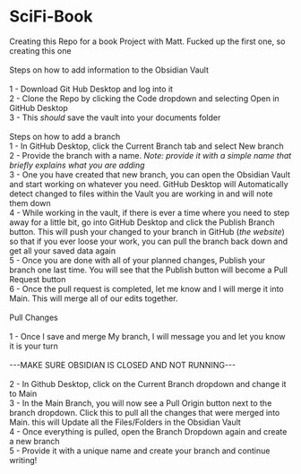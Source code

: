# SciFi-Book
Creating this Repo for a book Project with Matt. Fucked up the first one, so creating this one</br>
</br>
Steps on how to add information to the Obsidian Vault</br>
</br>
1 - Download Git Hub Desktop and log into it</br>
2 - Clone the Repo by clicking the Code dropdown and selecting Open in GitHub Desktop</br>
3 - This *should* save the vault into your documents folder</br>
</br>
Steps on how to add a branch</br>
1 - In GitHub Desktop, click the Current Branch tab and select New branch</br>
2 - Provide the branch with a name. *Note: provide it with a simple name that briefly explains what you are adding*</br>
3 - One you have created that new branch, you can open the Obsidian Vault and start working on whatever you need. GitHub Desktop will Automatically detect changed to files within the Vault you are working in and will note them down</br>
4 - While working in the vault, if there is ever a time where you need to step away for a little bit, go into GitHub Desktop and click the Publish Branch button. This will push your changed to your branch in GitHub (*the website*) so that if you ever loose your work, you can pull the branch back down and get all your saved data again</br>
5 - Once you are done with all of your planned changes, Publish your branch one last time. You will see that the Publish button will become a Pull Request button</br>
6 - Once the pull request is completed, let me know and I will merge it into Main. This will merge all of our edits together.</br>
</br>
Pull Changes</br>
</br>
1 - Once I save and merge My branch, I will message you and let you know it is your turn</br>
      </br>---MAKE SURE OBSIDIAN IS CLOSED AND NOT RUNNING---</br></br>
2 - In Github Desktop, click on the Current Branch dropdown and change it to Main</br>
3 - In the Main Branch, you will now see a Pull Origin button next to the branch dropdown. Click this to pull all the changes that were merged into Main. this will Update all the Files/Folders in the Obsidian Vault</br>
4 - Once everything is pulled, open the Branch Dropdown again and create a new branch</br>
5 - Provide it with a unique name and create your branch and continue writing!</br>

